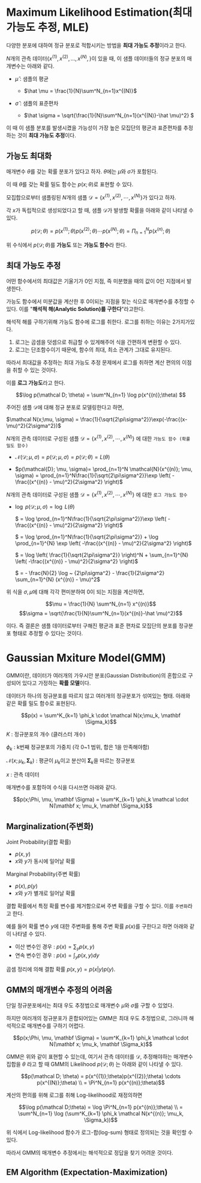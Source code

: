 # Maximum Likelihood Estimation(최대 가능도 추정, MLE)

다양한 분포에 대하여 정규 분포로 적합시키는 방법을 **최대 가능도 추정**이라고 한다.

$N$개의 관측 데이터$\{x^{(1)}, x^{(2)}, \dots, x^{(N)},\}$이 있을 때, 이 샘플 데이터들의 정규 분포의 매개변수는 아래와 같다.

- $\hat \mu$ : 샘플의 평균
    - $\hat \mu = \frac{1}{N}\sum^N_{n=1}x^{(N)}$

- $\hat \sigma$ : 샘플의 표준편차
    - $\hat \sigma = \sqrt{\frac{1}{N}\sum^N_{n=1}(x^{(N)}-\hat \mu)^2}
    $

이 때 이 샘플 분포를 발생시켰을 가능성이 가장 높은 모집단의 평균과 표준편차를 추정하는 것이 **최대 가능도 추정**이다.

## 가능도 최대화

매개변수 $\theta$를 갖는 확률 분포가 있다고 하자. $\theta$에는 $\mu$와 $\sigma$가 포함된다.

이 때 $\theta$를 갖는 확률 밀도 함수는 $p(x; \theta)$로 표현할 수 있다.

모집합으로부터 샘플링된 $N$개의 샘플 $\mathcal D=\{x^{(1)}, x^{(2)}, \cdots, x^{(N)} \}$가 있다고 하자.

각 $x$가 독립적으로 생성되었다고 할 때, 샘플 $\mathcal D$가 발생할 확률을 아래와 같이 나타낼 수 있다.

$$p(\mathcal D; \theta) = p(x^{(1)};\theta)p(x^{(2)};\theta) \cdots p(x^{(N)};\theta) = \Pi^N_{n=1}p(x^{(n)};\theta)$$

위 수식에서 $p(\mathcal D; \theta)$를 **가능도** 또는 **가능도 함수**라 한다.

## 최대 가능도 추정

어떤 함수에서의 최대값은 기울기가 0인 지점, 즉 미분했을 때의 값이 0인 지점에서 발생한다.

가능도 함수에서 미분값을 계산한 후 0이되는 지점을 찾는 식으로 매개변수를 추정할 수 있다. 이를 "**해석적 해(Analytic Solution)를 구한다**"라고한다.

해석적 해를 구하기위해 가능도 함수에 로그를 취한다. 로그를 취하는 이유는 2가지가있다.

1. 로그는 곱셈을 덧셈으로 취급할 수 있게해주어 식을 간편하게 변환할 수 있다.
2. 로그는 단조함수이기 때문에, 함수의 최대, 최소 관계가 그대로 유지된다.

따라서 최대값을 추정하는 최대 가능도 추정 문제에서 로그를 취하면 계산 편의의 이점을 취할 수 있는 것이다.

이를 **로그 가능도**라고 한다.

$$\log p(\mathcal D; \theta) = \sum^N_{n=1} \log p(x^{(n)};\theta) $$

주어진 샘플 $\mathcal D$에 대해 정규 분포로 모델링한다고 하면,

$\mathcal N(x;\mu, \sigma) = \frac{1}{\sqrt{2\pi\sigma^2}}\exp(-\frac{(x-\mu)^2}{2\sigma^2})$

$N$개의 관측 데이터로 구성된 샘플 $\mathcal{D}=\{ x^{(1)}, x^{(2)}, \cdots, x^{(N)} \}$ 에 대한 `가능도 함수 (확률 밀도 함수)`

- $\mathcal{N}(\mathcal{D}; \mu, \sigma) = p(\mathcal{D}; \mu, \sigma) = p(\mathcal{D}; \theta) = L(\theta)$

- $p(\mathcal{D}; \mu, \sigma)= \prod_{n=1}^N \mathcal{N}(x^{(n)}; \mu, \sigma) = \prod_{n=1}^N\frac{1}{\sqrt{2\pi\sigma^2}}\exp \left( -\frac{(x^{(n)} - \mu)^2}{2\sigma^2} \right)$

$N$개의 관측 데이터로 구성된 샘플 $\mathcal{D}=\{ x^{(1)}, x^{(2)}, \cdots, x^{(N)} \}$ 에 대한 `로그 가능도 함수`

- $\log ~ p(\mathcal{D}; \mu, \sigma) = \log ~ L(\theta)$

    $ = \log \prod_{n=1}^N\frac{1}{\sqrt{2\pi\sigma^2}}\exp \left( -\frac{(x^{(n)} - \mu)^2}{2\sigma^2} \right)$

    $ = \log \prod_{n=1}^N\frac{1}{\sqrt{2\pi\sigma^2}} + \log \prod_{n=1}^{N} \exp \left( -\frac{(x^{(n)} - \mu)^2}{2\sigma^2} \right)$

    $ = \log \left( \frac{1}{\sqrt{2\pi\sigma^2}} \right)^N + \sum_{n=1}^{N} \left( -\frac{(x^{(n)} - \mu)^2}{2\sigma^2} \right)$

    $ = - \frac{N}{2} \log ~ {2\pi\sigma^2} - \frac{1}{2\sigma^2} \sum_{n=1}^{N}  (x^{(n)} - \mu)^2$

위 식을 $\sigma, \mu$에 대해 각각 편미분하여 0이 되는 지점을 계산하면,

$$\mu = \frac{1}{N} \sum^N_{n=1} x^{(n)}$$
$$\sigma = \sqrt{\frac{1}{N}\sum^N_{n=1}(x^{(n)}-\hat \mu)^2}$$

이다. 즉 결론은 샘플 데이터로부터 구해진 평균과 표준 편차로 모집단의 분포를 정규분포 형태로 추정할 수 있다는 것이다.

# Gaussian Mxiture Model(GMM)

GMM이란, 데이터가 여러개의 가우시안 분포(Gaussian Distribution)의 혼합으로 구성되어 있다고 가정하는 **확률 모델**이다.

데이터가 하나의 정규분포를 따르지 않고 여러개의 정규분포가 섞여있는 형태. 아래와 같은 확률 밀도 함수로 표현된다.

$$p(x) = \sum^K_{k=1} \phi_k \cdot \mathcal N(x;\mu_k, \mathbf \Sigma_k)$$

$K$ : 정규분포의 개수 (클러스터 개수)

$\phi_k$ : k번째 정규분포의 가중치 (각 0~1 범위, 합은 1을 만족해야함)

$\mathcal N(x;\mu_k, \mathbf \Sigma_k)$ : 평균이 $\mu_k$이고 분산이 $\mathbf \Sigma_k$을 따르는 정규분포

$x$ : 관측 데이터

매개변수를 포함하여 수식을 다시쓰면 아래와 같다.

$$p(x;\Phi, \mu, \mathbf \Sigma) = \sum^K_{k=1} \phi_k \mathcal \cdot N(\mathbf x; \mu_k, \mathbf \Sigma_k)$$

## Marginalization(주변화)

Joint Probability(결합 확률)
- $p(x,y)$
- $x$와 $y$가 동시에 일어날 확률

Marginal Probability(주변 확률)
- $p(x), p(y)$
- $x$와 $y$가 별개로 일어날 확률

결합 확률에서 특정 확률 변수를 제거함으로써 주변 확률을 구할 수 있다. 이를 `주변화`라고 한다.

예를 들어 확률 변수 $y$에 대한 주변화를 통해 주변 확률 $p(x)$를 구한다고 하면 아래와 같이 나타낼 수 있다.

- 이산 변수인 경우 : $p(x) = \sum_y p(x,y)$
- 연속 변수인 경우 : $p(x) = \int_y p(x,y)dy$

곱셈 정리에 의해 결합 확률 $p(x,y) = p(x|y)p(y)$.

## GMM의 매개변수 추정의 어려움

단일 정규분포에서는 최대 우도 추정법으로 매개변수 $\mu$와 $\sigma$를 구할 수 있었다.

하지만 여러개의 정규분포가 혼합되어있는 GMM은 최대 우도 추정법으로, 그러니까 해석적으로 매개변수를 구하기 어렵다.

$$p(x;\Phi, \mu, \mathbf \Sigma) = \sum^K_{k=1} \phi_k \mathcal \cdot N(\mathbf x; \mu_k, \mathbf \Sigma_k)$$

GMM은 위와 같이 표현할 수 있는데, 여기서 관측 데이터를 $\mathcal D$, 추정해야하는 매개변수 집합을 $\theta$ 라고 할 때 GMM의 Likelihood $p(\mathcal D; \theta)$ 는 아래와 같이 나타낼 수 있다.

$$p(\mathcal D; \theta) = p(x^{(1)};\theta)p(x^{(2)};\theta) \cdots p(x^{(N)};\theta) \\ = \Pi^N_{n=1} p(x^{(n)};\theta)$$

계산의 편의를 위해 로그를 취해 Log-likelihood로 재정의하면

$$\log p(\mathcal D;\theta) = \log \Pi^N_{n=1} p(x^{(n)};\theta) \\ = \sum^N_{n=1} \log (\sum^K_{k=1} \phi_k \mathcal N(x^{(n)}; \mu_k, \Sigma_k))$$

위 식에서 Log-likelihood 함수가 로그-합(log-sum) 형태로 정의되는 것을 확인할 수 있다.

따라서 GMM의 매개변수 추정에서는 해석적으로 정답을 찾기 어려운 것이다.

## EM Algorithm (Expectation-Maximization)

